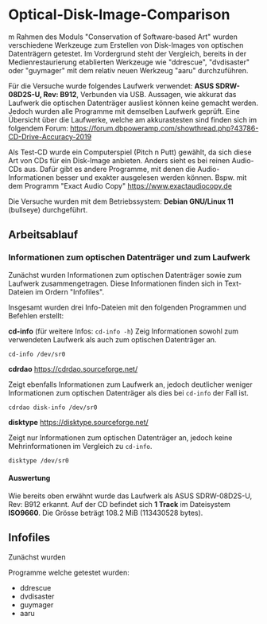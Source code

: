 # Optical-Disk-Image-Comparison
m Rahmen des Moduls "Conservation of Software-based Art" wurden verschiedene Werkzeuge zum Erstellen von Disk-Images von optischen Datenträgern getestet. Im Vordergrund steht der Vergleich,  bereits in der Medienrestaurierung etablierten Werkzeuge wie "ddrescue", "dvdisaster" oder "guymager" mit dem relativ neuen Werkzeug "aaru" durchzuführen. 

Für die Versuche wurde folgendes Laufwerk verwendet: **ASUS SDRW-08D2S-U, Rev: B912**,  Verbunden via USB. Aussagen, wie akkurat das Laufwerk die optischen Datenträger ausliest können keine gemacht werden. Jedoch wurden alle Programme mit demselben Laufwerk geprüft. Eine Übersicht über die Laufwerke, welche am akkurastesten sind finden sich im folgendem Forum: https://forum.dbpoweramp.com/showthread.php?43786-CD-Drive-Accuracy-2019

Als Test-CD wurde ein Computerspiel (Pitch n Putt) gewählt, da sich diese Art von CDs für ein Disk-Image anbieten. Anders sieht es bei reinen Audio-CDs aus. Dafür gibt es andere Programme, mit denen die Audio-Informationen besser und exakter ausgelesen werden können. Bspw. mit dem Programm "Exact Audio Copy" https://www.exactaudiocopy.de

Die Versuche wurden mit dem Betriebssystem: **Debian GNU/Linux 11** (bullseye) durchgeführt.

## Arbeitsablauf

### Informationen zum optischen Datenträger und zum Laufwerk

Zunächst wurden Informationen zum optischen Datenträger sowie zum Laufwerk zusammengetragen. Diese Informationen finden sich in Text-Dateien im Ordern "Infofiles". 

Insgesamt wurden drei Info-Dateien mit den folgenden Programmen und Befehlen erstellt:

**cd-info** (für weitere Infos: `cd-info -h`)
Zeig Informationen sowohl zum verwendeten Laufwerk als auch zum optischen Datenträger an. 

`cd-info /dev/sr0`

**cdrdao** https://cdrdao.sourceforge.net/

Zeigt ebenfalls Informationen zum Laufwerk an, jedoch deutlicher weniger Informationen zum optischen Datenträger als dies bei `cd-info` der Fall ist.

`cdrdao disk-info /dev/sr0`

**disktype** https://disktype.sourceforge.net/

Zeigt nur Informationen zum optischen Datenträger an, jedoch keine Mehrinformationen im Vergleich zu `cd-info`. 

`disktype /dev/sr0`



#### Auswertung

Wie bereits oben erwähnt wurde das Laufwerk als ASUS SDRW-08D2S-U, Rev: B912 erkannt. 
Auf der CD befindet sich **1 Track** im Dateisystem **ISO9660**. Die Grösse beträgt 108.2 MiB (113430528 bytes).



## Infofiles

Zunächst wurden 

Programme welche getestet wurden:

- ddrescue
- dvdisaster
- guymager
- aaru
